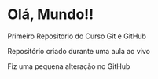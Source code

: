 # Olá, Mundo!!

 Primeiro Repositorio do Curso Git e GitHub

Repositório criado durante uma aula ao vivo


Fiz uma pequena alteração no GitHub
